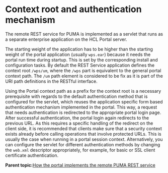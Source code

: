 # Context root and authentication mechanism

The remote REST service for PUMA is implemented as a servlet that runs as a separate enterprise application on the HCL Portal server.

The starting weight of the application has to be higher than the starting weight of the portal application \(usually `wps.ear`\) because it needs the portal run time during startup. This is set by the corresponding install and configuration tasks. By default the REST Service application defines the context root `/wps/um`, where the `/wps` part is equivalent to the general portal context path. The `/um` path element is considered to be fix as it is part of the URI path definitions in the RESTful interface.

Using the Portal context path as a prefix for the context root is a necessary prerequisite with regards to the default authentication method that is configured for the servlet, which reuses the application specific form based authentication mechanism implemented in the portal. This way, a request that needs authentication is redirected to the appropriate portal login page. After successful authentication, the portal login again redirects to the previous URL. As this requires a specific handling of the redirect on the client side, it is recommended that clients make sure that a security context exists already before calling operations that involve protected URLs. This is usually the case when running in a portal session context. Alternatively, you can configure the servlet for different authentication methods by changing the `web.xml` descriptor appropriately, for example, for basic or SSL client certificate authentication.

**Parent topic:**[How the portal implements the remote PUMA REST service](../dev/uprof_rest_wpspec.md)

